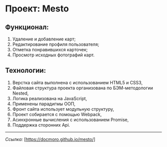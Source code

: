 # Проект: Mesto 

## Функционал:

1. Удаление и добавление карт;  
2. Редактирование профиля пользователя;
3. Отметка понравившихся карточек;
4. Просмотр исходных фотографий карт.

## Технологии:

1. Верстка сайта выполнена с использованием HTML5 и CSS3,
2. Файловая структура проекта организована по БЭМ-методологии Nested,
3. Логика реализована на JavaScript,
4. Применены парадигмы ООП,
5. Фронт сайта использует модульную структуру,
6. Проект собирается с помощью Webpack,
7. Асинхронные вычисления с использованием Promise,
8. Поддержка сторонних Api.
---------------------------------------------------------------------
*Ссылка:* [https://docmoro.github.io/mesto/]
